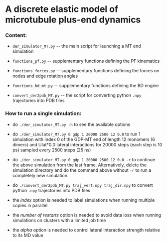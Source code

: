 # A discrete elastic model of microtubule plus-end dynamics

### Content:

- `der_simulator_MT.py` -- the main script for launching a MT end simulation

- `functions_pf.py` -- supplementary functions defining the PF kinematics

- `functions_forces.py` -- supplementary functions defining the forces on nodes and edge rotation angles

- `functions_bd_mt.py` -- supplementary functions defining the BD engine

- `convert_der2pdb_MT.py` -- the script for converting python `.npy` trajectories into PDB files

### How to run a single simulation:

- do `./der_simulator_MT.py -h` to see the available options

- do `./der_simulator_MT.py 0 gdp 1 20000 2500 12 0.0` to run
  1 simulation with index 0 of the GDP-MT end of length 12
  monomers (6 dimers) and Ulat*0.0 lateral interactions for
  20000 steps (each step is 10 ps) sampled every 2500 steps
  (25 ns)

- do `./der_simulator_MT.py 0 gdp 1 20000 2500 12 0.0 -r` to
  continue the above simulation from the last frame.
  Alternatively, delete the simulation directory and do the
  command above without `-r` to run a completely new simulation.

- do `./convert_der2pdb_MT.py traj_vert.npy traj_dir.npy` to
  convert python `.npy` trajectories into PDB files

- the *index* option is needed to label simulations when running
  multiple copies in parallel

- the *number of restarts* option is needed to avoid data loss
  when running simulations on clusters with a limited job time

- the *alpha* option is needed to control lateral interaction
  strength relative to its MD value
